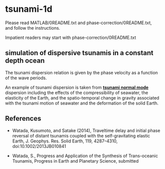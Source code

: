 # tsunami-1d
Please read MATLAB/0README.txt and phase-correction/0README.txt, and follow the instructions.

Impatient readers may start with phase-correction/0README.txt

## simulation of dispersive tsunamis in a constant depth ocean

The tsunami dispersion relation is given by the phase velocity as a function of the wave periods.

An example of tsunami dispersion is taken from [**tsunami normal mode**](https://github.com/WatadaShingo/mode-tsunami)
dispersion including the effects of the compressibility of seawater, the elasticity of the Earth, and the
spatio-temporal change in gravity associated with the tsunami motion of seawater and the deformation of the solid Earth.


## References
* Watada, Kusumoto, and Satake (2014), Traveltime delay and initial phase 
	reversal of distant tsunamis coupled with the self-gravitating elastic 
	Earth, J. Geophys. Res. Solid Earth, 119, 4287–4310, doi:10.1002/2013JB010841
  
* Watada, S., Progress and Application of the Synthesis of Trans-oceanic Tsunamis,
  Progress in Earth and Planetary Science, submitted
